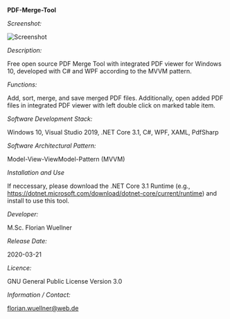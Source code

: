**PDF-Merge-Tool**

*Screenshot:*

![Screenshot](https://user-images.githubusercontent.com/47498779/84275592-8917b180-ab31-11ea-812d-a7f7dad49b0d.png)

*Description:* 

Free open source PDF Merge Tool with integrated PDF viewer for Windows 10, developed with C# and WPF according to the MVVM pattern.

*Functions:* 

Add, sort, merge, and save merged PDF files. Additionally, open added PDF files in integrated PDF viewer with left double click on marked table item.

*Software Development Stack:*

Windows 10, Visual Studio 2019, .NET Core 3.1, C#, WPF, XAML, PdfSharp

*Software Architectural Pattern:*

Model-View-ViewModel-Pattern (MVVM)

*Installation and Use*

If neccessary, please download the .NET Core 3.1 Runtime (e.g., https://dotnet.microsoft.com/download/dotnet-core/current/runtime) and install to use this tool.

*Developer:* 

M.Sc. Florian Wuellner

*Release Date:* 

2020-03-21

*Licence:*

GNU General Public License Version 3.0

*Information / Contact:* 

florian.wuellner@web.de
